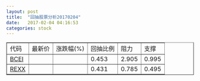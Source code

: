 ```yaml
---
layout: post
title:  "回抽股票分析20170204"
date:   2017-02-04 04:16:53
categories: stock
---
```

<script type="text/javascript">
var stockList = []
stockList.push('gb_bcei');
stockList.push('gb_rexx');
</script>
<table border="1">
 <tr>
 <td>代码</td>
 <td>最新价</td>
 <td>涨跌幅(%)</td>
 <td>回抽比例</td>
 <td>阻力</td>
 <td>支撑</td>
</tr>
  <tr id="bcei">
  <td><a href="http://stock.finance.sina.com.cn/usstock/quotes/BCEI.html" target="_blank">BCEI</a></td><td></td><td></td><td>0.453</td><td>2.905</td><td>0.995</td></tr>
  <tr id="rexx">
  <td><a href="http://stock.finance.sina.com.cn/usstock/quotes/REXX.html" target="_blank">REXX</a></td><td></td><td></td><td>0.431</td><td>0.785</td><td>0.495</td></tr>
</table>
